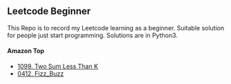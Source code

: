 ## Leetcode Beginner

This Repo is to record my Leetcode learning as a beginner. Suitable solution for people just start programming. Solutions are in Python3.



#### Amazon Top

- [1099. Two Sum Less Than K](./Problems/1099.Two_Sum_Less_Than_K.md)
- [0412. Fizz_Buzz](./Problems/0412.Fizz_Buzz.md)

